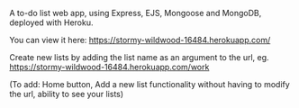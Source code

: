 A to-do list web app, using Express, EJS, Mongoose and MongoDB, deployed with Heroku.

You can view it here: https://stormy-wildwood-16484.herokuapp.com/

Create new lists by adding the list name as an argument to the url, eg. https://stormy-wildwood-16484.herokuapp.com/work

(To add: Home button, Add a new list functionality without having to modify the url, ability to see your lists)
